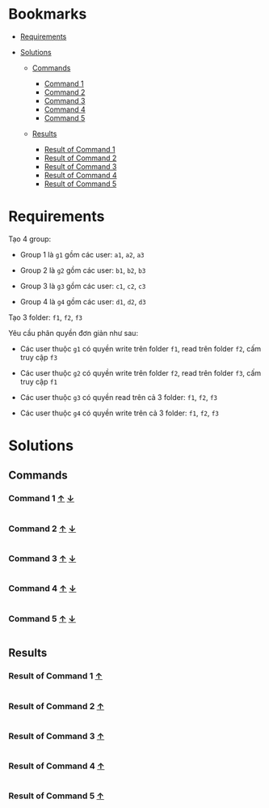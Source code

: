 <a name="bookmarks"/>

# Bookmarks

- [Requirements](#requirements)

- [Solutions](#solutions)

	- [Commands](#commands)
		- [Command 1](#command-1)
		- [Command 2](#command-2)
		- [Command 3](#command-3)
		- [Command 4](#command-4)
		- [Command 5](#command-5)

	- [Results](#results)
		- [Result of Command 1](#result-1)
		- [Result of Command 2](#result-2)
		- [Result of Command 3](#result-3)
		- [Result of Command 4](#result-4)
		- [Result of Command 5](#result-5)

<a name="requirements"/>

# Requirements

Tạo 4 group:

- Group 1 là `g1` gồm các user: `a1`, `a2`, `a3`

- Group 2 là `g2` gồm các user: `b1`, `b2`, `b3`

- Group 3 là `g3` gồm các user: `c1`, `c2`, `c3`

- Group 4 là `g4` gồm các user: `d1`, `d2`, `d3`

Tạo 3 folder: `f1`, `f2`, `f3`

Yêu cầu phân quyền đơn giản như sau:

- Các user thuộc `g1` có quyền write trên folder `f1`, read trên folder `f2`, cấm truy cập `f3`

- Các user thuộc `g2` có quyền write trên folder `f2`, read trên folder `f3`, cấm truy cập `f1`

- Các user thuộc `g3` có quyền read trên cả 3 folder: `f1`, `f2`, `f3`

- Các user thuộc `g4` có quyền write trên cả 3 folder: `f1`, `f2`, `f3`

<a name="solutions"/>

# Solutions 

<a name="commands"/>

## Commands

<a name="command-1"/>

### Command 1 [↑](#bookmarks) [↓](#result-1)

```sh

```

<a name="command-2"/>

### Command 2 [↑](#bookmarks) [↓](#result-2)

```sh

```

<a name="command-3"/>

### Command 3 [↑](#bookmarks) [↓](#result-3)

```sh

```

<a name="command-4"/>

### Command 4 [↑](#bookmarks) [↓](#result-4)

```sh

```

<a name="command-5"/>

### Command 5 [↑](#bookmarks) [↓](#result-5)

```sh

```

<a name="results"/>

## Results

<a name="result-1"/>

### Result of Command 1 [↑](#command-1)

```sh

```

<a name="result-2"/>

### Result of Command 2 [↑](#command-2)

```sh

```

<a name="result-3"/>

### Result of Command 3 [↑](#command-3)

```sh

```

<a name="result-4"/>

### Result of Command 4 [↑](#command-4)

```sh

```

<a name="result-5"/>

### Result of Command 5 [↑](#command-5)

```sh

```


